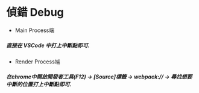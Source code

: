 # 偵錯 Debug

- Main Process端

##### 直接在 VSCode 中打上中斷點即可.

- Render Process端

##### 在chrome中開啟開發者工具(F12) -> [Source]標籤 -> webpack:// -> 尋找想要中斷的位置打上中斷點即可.